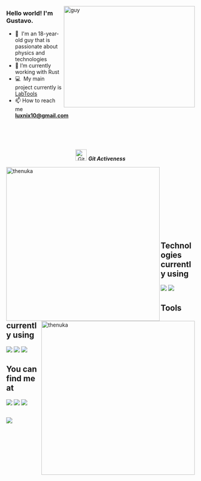  <img align="right" height="270px" alt="guy" width="350" src="https://user-images.githubusercontent.com/74038190/216644497-1951db19-8f3d-4e44-ac08-8e9d7e0d94a7.gif" /> </a>
 
### Hello world! I'm Gustavo.

- 🌱 &nbsp;I'm an 18-year-old guy that is passionate about physics and technologies
- 🔭 I’m currently working with Rust
- :computer: &nbsp;My main project currently is [LabTools](https://github.com/gustavoruiz24/LabTools)
- 📫 How to reach me **luxnix10@gmail.com**
<br><br><br><br><br>

<p align="center">
 <img src="https://media.giphy.com/media/W5eoZHPpUx9sapR0eu/giphy.gif" width="30" alt="Git"/>&nbsp;<i><b>Git Activeness</b></i>
</p>
 
<p>
 <img align="left" src="https://github-readme-stats.vercel.app/api/top-langs?username=gustavoruiz24&langs_count=10&show_icons=true&locale=en&layout=compact&theme=tokyonight" alt="thenuka" width="410"/>
</p>
<p>&nbsp;<img align="right" src="https://github-readme-stats.vercel.app/api?username=gustavoruiz24&show_icons=true&locale=en&theme=tokyonight" alt="thenuka" width="410"/>
</p>

<br><br><br><br><br><br><br><br>

## Technologies currently using


<div>
<img src="https://img.shields.io/badge/Python-3776AB?style=for-the-badge&logo=python&logoColor=white">
<img src="https://img.shields.io/badge/Rust-000000?style=for-the-badge&logo=rust&logoColor=white">
</div>

## Tools currently using


<div>
<img src="https://img.shields.io/badge/NeoVim-%2357A143.svg?&style=for-the-badge&logo=neovim&logoColor=white">
<img src="https://img.shields.io/badge/IntelliJ_IDEA-000000.svg?style=for-the-badge&logo=intellij-idea&logoColor=white">
<img src="https://img.shields.io/badge/Linux-FCC624?style=for-the-badge&logo=linux&logoColor=black">
</div>

## You can find me at


[![](https://img.shields.io/badge/Gmail-D14836?style=for-the-badge&logo=gmail&logoColor=white)](mailto:luxnix@gmail.com)
[![](https://img.shields.io/badge/Instagram-E4405F?style=for-the-badge&logo=instagram&logoColor=white)](https://www.instagram.com/gusta_ruiz24/)
[![](https://img.shields.io/badge/LinkedIn-0077B5?style=for-the-badge&logo=linkedin&logoColor=white)](https://www.linkedin.com/in/gustavo-ruiz-3b92b428a/)

##
<img src="https://github.com/Anmol-Baranwal/Cool-GIFs-For-GitHub/assets/74038190/6357eb37-3a0e-4efe-b015-ce8b14e910d6" width="full">
